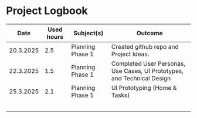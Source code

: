 # Project Logbook

| Date       | Used hours  | Subject(s)             | Outcome                     |
|------------|------------|------------------------|-----------------------------|
| 20.3.2025  | 2.5        | Planning Phase 1       | Created github repo and Project Ideas. |
| 22.3.2025  |  1.5        | Planning Phase 1       | Completed User Personas, Use Cases, UI Prototypes, and Technical Design                                                   |
| 25.3.2025 |   2.1         |  Planning Phase 1   |      UI Prototyping (Home & Tasks)                                           |
|            |            |                        |                             |
|            |            |                        |                             |
|            |            |                        |                             |
|            |            |                        |                             |
|            |            |                        |                             |
